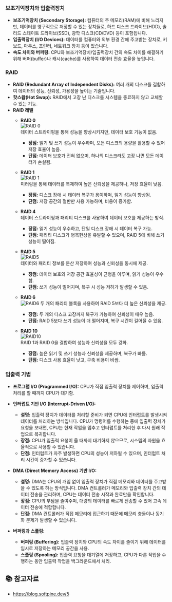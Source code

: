 ### 보조기억장치와 입출력장치

- **보조기억장치 (Secondary Storage):** 컴퓨터의 주 메모리(RAM)에 비해 느리지만, 데이터를 영구적으로 저장할 수 있는 장치들로, 하드 디스크 드라이브(HDD), 솔리드 스테이트 드라이브(SSD), 광학 디스크(CD/DVD) 등이 포함됩니다.
- **입출력장치 (I/O Devices):** 데이터를 컴퓨터와 외부 환경 간에 주고받는 장치로, 키보드, 마우스, 프린터, 네트워크 장치 등이 있습니다.
- **속도 차이와 버퍼링:** CPU와 보조기억장치/입출력장치 간의 속도 차이를 해결하기 위해 버퍼(buffer)나 캐시(cache)를 사용하여 데이터 전송 효율을 높입니다.

### RAID

- **RAID (Redundant Array of Independent Disks):** 여러 개의 디스크를 결합하여 데이터의 성능, 신뢰성, 가용성을 높이는 기술입니다.
- **핫스왑(Hot Swap):** RAID에서 고장 난 디스크를 시스템을 종료하지 않고 교체할 수 있는 기능.
- **RAID 레벨**  
  - **RAID 0**  
    ![RAID 0](https://github.com/user-attachments/assets/b355862f-6590-4df1-805a-52b5dff10af8)  
    데이터 스트라이핑을 통해 성능을 향상시키지만, 데이터 보호 기능이 없음.
    - **장점:** 읽기 및 쓰기 성능이 우수하며, 모든 디스크의 용량을 활용할 수 있어 저장 효율이 높음.
    - **단점:** 데이터 보호가 전혀 없으며, 하나의 디스크라도 고장 나면 모든 데이터가 손실됨.

  - **RAID 1**  
    ![RAID 1](https://github.com/user-attachments/assets/109c9219-bb7e-4eb4-8331-823d3b543eef)  
    미러링을 통해 데이터를 복제하여 높은 신뢰성을 제공하나, 저장 효율이 낮음.
    - **장점:** 디스크 장애 시 데이터 복구가 용이하며, 읽기 성능이 향상됨.
    - **단점:** 저장 공간의 절반만 사용 가능하며, 비용이 증가함.

  - **RAID 4**  
    데이터 스트라이핑과 패리티 디스크를 사용하여 데이터 보호를 제공하는 방식.
    - **장점:** 읽기 성능이 우수하고, 단일 디스크 장애 시 데이터 복구 가능.
    - **단점:** 패리티 디스크가 병목현상을 유발할 수 있으며, RAID 5에 비해 쓰기 성능이 떨어짐.

  - **RAID 5**  
    ![RAID5](https://github.com/user-attachments/assets/05fac54f-b037-4880-862b-425de059412b)  
    데이터와 패리티 정보를 분산 저장하여 성능과 신뢰성을 동시에 제공.  
    - **장점:** 데이터 보호와 저장 공간 효율성이 균형을 이루며, 읽기 성능이 우수함.
    - **단점:** 쓰기 성능이 떨어지며, 복구 시 성능 저하가 발생할 수 있음.

  - **RAID 6**  
    ![RAID6](https://github.com/user-attachments/assets/0314f6ae-2cdb-4d46-9936-17e6d8fc2fa6)
    두 개의 패리티 블록을 사용하여 RAID 5보다 더 높은 신뢰성을 제공.
    - **장점:** 두 개의 디스크 고장까지 복구가 가능하여 신뢰성이 매우 높음.
    - **단점:** RAID 5보다 쓰기 성능이 더 떨어지며, 복구 시간이 길어질 수 있음.

  - **RAID 10**  
    ![RAID10](https://github.com/user-attachments/assets/f5e0f6d5-5140-4776-ba0a-cd367ea0144d)  
    RAID 1과 RAID 0을 결합하여 성능과 신뢰성을 모두 강화.
    - **장점:** 높은 읽기 및 쓰기 성능과 신뢰성을 제공하며, 복구가 빠름.
    - **단점:** 디스크 사용 효율이 낮고, 구축 비용이 비쌈.
      
### 입출력 기법

- **프로그램 I/O (Programmed I/O):** CPU가 직접 입출력 장치를 제어하며, 입출력 처리를 할 때까지 CPU가 대기함.
  
- **인터럽트 기반 I/O (Interrupt-Driven I/O):**
  - **설명:** 입출력 장치가 데이터를 처리할 준비가 되면 CPU에 인터럽트를 발생시켜 데이터를 처리하는 방식입니다. CPU가 명령어를 수행하는 중에 입출력 장치가 요청을 보내면, CPU는 현재 작업을 멈추고 인터럽트를 처리한 후 다시 원래 작업으로 복귀합니다.
  - **장점:** CPU가 입출력 요청이 올 때까지 대기하지 않으므로, 시스템의 자원을 효율적으로 사용할 수 있습니다.
  - **단점:** 인터럽트가 자주 발생하면 CPU의 성능이 저하될 수 있으며, 인터럽트 처리 시간이 증가할 수 있습니다.

- **DMA (Direct Memory Access) 기반 I/O:**
  - **설명:** DMA는 CPU의 개입 없이 입출력 장치가 직접 메모리와 데이터를 주고받을 수 있도록 하는 방식입니다. DMA 컨트롤러가 메모리와 입출력 장치 간의 데이터 전송을 관리하며, CPU는 데이터 전송 시작과 완료만을 확인합니다.
  - **장점:** CPU의 부담을 줄여주며, 대량의 데이터를 빠르게 전송할 수 있어 고속 데이터 전송에 적합합니다.
  - **단점:** DMA 컨트롤러가 직접 메모리에 접근하기 때문에 메모리 충돌이나 동기화 문제가 발생할 수 있습니다.

- **버퍼링과 스풀링:**
  - **버퍼링 (Buffering):** 입출력 장치와 CPU의 속도 차이를 줄이기 위해 데이터를 임시로 저장하는 메모리 공간을 사용.
  - **스풀링 (Spooling):** 입출력 요청을 대기열에 저장하고, CPU가 다른 작업을 수행하는 동안 입출력 작업을 백그라운드에서 처리.

## 📚 참고자료
- https://blog.softpine.dev/5

